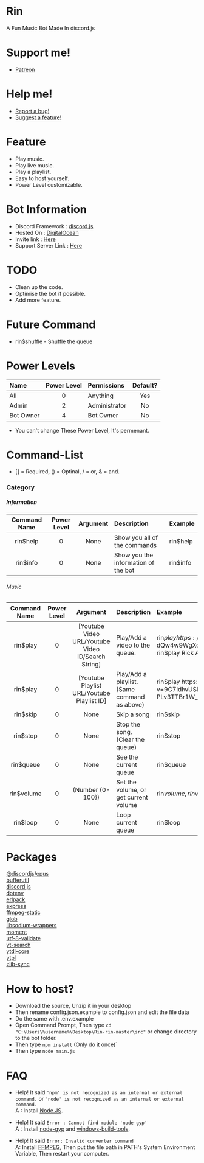 # Rin
A Fun Music Bot Made In discord.js

# Support me!
* [Patreon](https://www.patreon.com/oldcombatsystem)

# Help me!
* [Report a bug!](https://github.com/xhayper/Rin/issues/new?assignees=&labels=&template=bug_report.md&title=%5BBUG%5D)
* [Suggest a feature!](https://github.com/xhayper/Rin/issues/new?assignees=&labels=&template=feature_request.md&title=%5BREQUEST%5D)

# Feature
* Play music.
* Play live music.
* Play a playlist.
* Easy to host yourself.
* Power Level customizable.

# Bot Information
* Discord Framework : [discord.js](https://discord.js.org)<br>
* Hosted On : [DigitalOcean](https://www.digitalocean.com)<br>
* Invite link : [Here](https://discord.com/oauth2/authorize?client_id=732807386414317658&scope=bot&permissions=137755969)<br>
* Support Server Link : [Here](https://discord.gg/kpMyn55)

# TODO
* Clean up the code.
* Optimise the bot if possible.
* Add more feature.

# Future Command
* rin$shuffle - Shuffle the queue

# Power Levels

|Name     | Power Level | Permissions | Default? |
|:--------|:-----------:|:------------|:--------:|
|All      |0            |Anything     |Yes       |
|Admin    |2            |Administrator|No        |
|Bot Owner|4            |Bot Owner    |No        |

* You can't change These Power Level, It's permenant.

# Command-List
 
* [] = Required, () = Optinal, / = or, & = and.

### Category

##### Information

|Command Name |Power Level|Argument |Description                        |Example |
|:-----------:|:---------:|:-------:|:----------------------------------|:-------|
|rin$help     |0          |None     |Show you all of the commands       |rin$help|                
|rin$info     |0          |None     |Show you the information of the bot|rin$info|

###### Music

|Command Name |Power Level|Argument                                                |Description                                 |Example                                                                                                                                    |
|:-----------:|:---------:|:------------------------------------------------------:|:-------------------------------------------|:------------------------------------------------------------------------------------------------------------------------------------------|
|rin$play     |0          |[Youtube Video URL/Youtube Video ID/Search String]      |Play/Add a video to the queue.              |rin$play https://www.youtube.com/watch?v=dQw4w9WgXcQ<br>rin$play dQw4w9WgXcQ<br>rin$play Rick Astley - Never Gonna Give You Up             |
|rin$play     |0          |[Youtube Playlist URL/Youtube Playlist ID]              |Play/Add a playlist. (Same command as above)|rin$play https://www.youtube.com/watch?v=9C7IdIwUSMU&list=PLv3TTBr1W_9tppikBxAE_G6qjWdBljBHJ<br>rin$play PLv3TTBr1W_9tppikBxAE_G6qjWdBljBHJ|
|rin$skip     |0          |None                                                    |Skip a song                                 |rin$skip                                                                                                                                   |
|rin$stop     |0          |None                                                    |Stop the song. (Clear the queue)            |rin$stop                                                                                                                                   |
|rin$queue    |0          |None                                                    |See the current queue                       |rin$queue                                                                                                                                  |
|rin$volume   |0          |(Number {0-100})                                        |Set the volume, or get current volume       |rin$volume, rin$volume 100                                                                                                                 |
|rin$loop     |0          |None                                                    |Loop current queue                          |rin$loop                                                                                                                                   |

# Packages
[@discordjs/opus](https://www.npmjs.com/package/@discordjs/opus)<br>
[bufferutil](https://www.npmjs.com/package/bufferutil)<br>
[discord.js](http://npmjs.com/package/discord.js)<br>
[dotenv](https://www.npmjs.com/package/dotenv)<br>
[erlpack](https://github.com/discordapp/erlpack)<br>
[express](https://www.npmjs.com/package/express)<br>
[ffmpeg-static](https://www.npmjs.com/package/ffmpeg-static)<br>
[glob](https://www.npmjs.com/package/glob)<br>
[libsodium-wrappers](https://www.npmjs.com/package/libsodium-wrappers)<br>
[moment](https://www.npmjs.com/package/moment)<br>
[utf-8-validate](https://www.npmjs.com/package/utf-8-validate)<br>
[yt-search](https://www.npmjs.com/package/yt-search)<br>
[ytdl-core](https://www.npmjs.com/package/ytdl-core)<br>
[ytpl](https://www.npmjs.com/package/ytpl)<br>
[zlib-sync](https://www.npmjs.com/package/zlib-sync)<br>

# How to host?

* Download the source, Unzip it in your desktop
* Then rename config.json.example to config.json and edit the file data
* Do the same with .env.example
* Open Command Prompt, Then type ```cd "C:\Users\%username%\Desktop\Rin-rin-master\src"``` or change directory to the bot folder.
* Then type ```npm install``` (Only do it once)`
* Then type ```node main.js```

# FAQ
* Help! It said `'npm' is not recognized as an internal or external command.` or `'node' is not recognized as an internal or external command.`<br>
A : Install [Node.JS](https://nodejs.org/en/).

* Help! It said `Error : Cannot find module 'node-gyp'`<br>
A : Install [node-gyp](https://github.com/nodejs/node-gyp) and [windows-build-tools](https://www.npmjs.com/package/windows-build-tools).

* Help! It said `Error: Invalid converter command`<br>
A: Install [FFMPEG](https://www.ffmpeg.org/download.html), Then put the file path in PATH's System Environment Variable, Then restart your computer.
